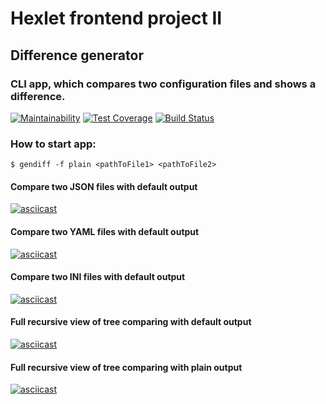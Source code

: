 # Hexlet frontend project II

## Difference generator
### CLI app, which compares two configuration files and shows a difference.

[![Maintainability](https://api.codeclimate.com/v1/badges/3c1a2ebe676f2d82a36f/maintainability)](https://codeclimate.com/github/it-amalker/frontend-project-lvl2/maintainability)
[![Test Coverage](https://api.codeclimate.com/v1/badges/3c1a2ebe676f2d82a36f/test_coverage)](https://codeclimate.com/github/it-amalker/frontend-project-lvl2/test_coverage)
[![Build Status](https://travis-ci.org/it-amalker/frontend-project-lvl2.svg?branch=master)](https://travis-ci.org/it-amalker/frontend-project-lvl2)

### How to start app:
```
$ gendiff -f plain <pathToFile1> <pathToFile2>
```
#### Compare two JSON files with default output
[![asciicast](https://asciinema.org/a/295379.svg)](https://asciinema.org/a/295379)

#### Compare two YAML files with default output
[![asciicast](https://asciinema.org/a/295536.svg)](https://asciinema.org/a/295536)

#### Compare two INI files with default output
[![asciicast](https://asciinema.org/a/295619.svg)](https://asciinema.org/a/295619)

#### Full recursive view of tree comparing with default output
[![asciicast](https://asciinema.org/a/296088.svg)](https://asciinema.org/a/296088)

#### Full recursive view of tree comparing with plain output
[![asciicast](https://asciinema.org/a/296231.svg)](https://asciinema.org/a/296231)
